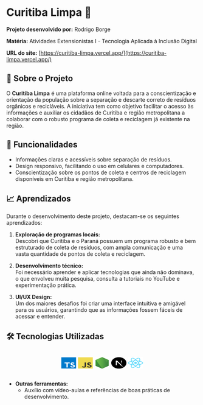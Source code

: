 # Curitiba Limpa 🌿

**Projeto desenvolvido por:** Rodrigo Borge

**Matéria:** Atividades Extensionistas I - Tecnologia Aplicada à Inclusão Digital

**URL do site:** [https://curitiba-limpa.vercel.app/](https://curitiba-limpa.vercel.app/)

## 📜 Sobre o Projeto

O **Curitiba Limpa** é uma plataforma online voltada para a conscientização e orientação da população sobre a separação e descarte correto de resíduos orgânicos e recicláveis. A iniciativa tem como objetivo facilitar o acesso às informações e auxiliar os cidadãos de Curitiba e região metropolitana a colaborar com o robusto programa de coleta e reciclagem já existente na região.

## 🚀 Funcionalidades

-   Informações claras e acessíveis sobre separação de resíduos.
-   Design responsivo, facilitando o uso em celulares e computadores.
-   Conscientização sobre os pontos de coleta e centros de reciclagem disponíveis em Curitiba e região metropolitana.

## 📈 Aprendizados

Durante o desenvolvimento deste projeto, destacam-se os seguintes aprendizados:

1. **Exploração de programas locais:**  
   Descobri que Curitiba e o Paraná possuem um programa robusto e bem estruturado de coleta de resíduos, com ampla comunicação e uma vasta quantidade de pontos de coleta e reciclagem.

2. **Desenvolvimento técnico:**  
   Foi necessário aprender e aplicar tecnologias que ainda não dominava, o que envolveu muita pesquisa, consulta a tutoriais no YouTube e experimentação prática.

3. **UI/UX Design:**  
   Um dos maiores desafios foi criar uma interface intuitiva e amigável para os usuários, garantindo que as informações fossem fáceis de acessar e entender.

## 🛠️ Tecnologias Utilizadas

<div align="center"><br>
    <img align="center" alt="Typescript" height="30" width="40" src="https://raw.githubusercontent.com/devicons/devicon/6910f0503efdd315c8f9b858234310c06e04d9c0/icons/typescript/typescript-original.svg">
    <img align="center" alt="Javascript" height="30" width="40" src="https://raw.githubusercontent.com/devicons/devicon/2ae2a900d2f041da66e950e4d48052658d850630/icons/javascript/javascript-original.svg">
    <img align="center" alt="Node.js" height="30" width="40" src="https://raw.githubusercontent.com/devicons/devicon/1119b9f84c0290e0f0b38982099a2bd027a48bf1/icons/nodejs/nodejs-original.svg">
    <img align="center" alt="Next.Js" height="30" width="40" src="https://raw.githubusercontent.com/devicons/devicon/6910f0503efdd315c8f9b858234310c06e04d9c0/icons/nextjs/nextjs-original.svg">
    <img align="center" alt="React" height="30" width="40" src="https://raw.githubusercontent.com/devicons/devicon/6910f0503efdd315c8f9b858234310c06e04d9c0/icons/react/react-original.svg">
    </div> <br>

-   **Outras ferramentas:**
    -   Auxílio com vídeo-aulas e referências de boas práticas de desenvolvimento.
